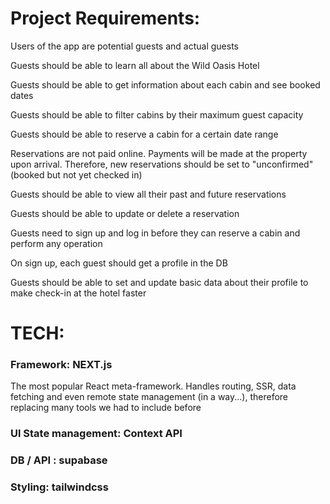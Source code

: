 # Project Requirements:

Users of the app are potential guests and actual guests

Guests should be able to learn all about the Wild Oasis Hotel

Guests should be able to get information about each cabin and see booked dates

Guests should be able to filter cabins by their maximum guest capacity

Guests should be able to reserve a cabin for a certain date range

Reservations are not paid online. Payments will be made at the property upon arrival. Therefore, new reservations should be set to "unconfirmed" (booked but not yet checked in)

Guests should be able to view all their past and future reservations

Guests should be able to update or delete a reservation

Guests need to sign up and log in before they can reserve a cabin and perform any operation

On sign up, each guest should get a profile in the DB

Guests should be able to set and update basic data about their profile to make check-in at the hotel faster

# TECH:

### Framework: NEXT.js

The most popular React meta-framework. Handles routing, SSR, data fetching and even remote state management (in a way...), therefore replacing many tools we had to include before

### Ul State management: Context API

### DB / API : supabase

### Styling: tailwindcss

<!-- export NODE_OPTIONS="--no-deprecation" -->
